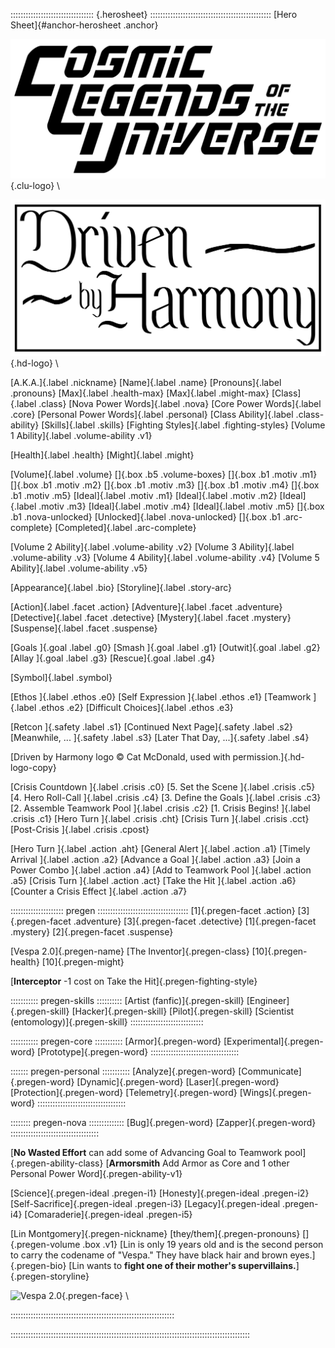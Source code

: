 ::::::::::::::::::::::::::::::::: {.herosheet} ::::::::::::::::::::::::::::::::::::::::::::::::
[Hero Sheet]{#anchor-herosheet .anchor}

![Cosmic Legends of the Universe](art/clu-logo-black-medium.png){.clu-logo} \ 

![Driven by Harmony](art/DrivenByHarmonyLogo.png){.hd-logo} \

[A.K.A.]{.label .nickname}
[Name]{.label .name}
[Pronouns]{.label .pronouns}
[Max]{.label .health-max}
[Max]{.label .might-max}
[Class]{.label .class}
[Nova Power Words]{.label .nova}
[Core Power Words]{.label .core}
[Personal Power Words]{.label .personal}
[Class Ability]{.label .class-ability}
[Skills]{.label .skills}
[Fighting Styles]{.label .fighting-styles}
[Volume 1 Ability]{.label .volume-ability .v1}

[Health]{.label .health}
[Might]{.label .might}

[Volume]{.label .volume}
[]{.box .b5 .volume-boxes}
[]{.box .b1 .motiv .m1}
[]{.box .b1 .motiv .m2}
[]{.box .b1 .motiv .m3}
[]{.box .b1 .motiv .m4}
[]{.box .b1 .motiv .m5}
[Ideal]{.label .motiv .m1}
[Ideal]{.label .motiv .m2}
[Ideal]{.label .motiv .m3}
[Ideal]{.label .motiv .m4}
[Ideal]{.label .motiv .m5}
[]{.box .b1 .nova-unlocked}
[Unlocked]{.label .nova-unlocked}
[]{.box .b1 .arc-complete}
[Completed]{.label .arc-complete}

[Volume 2 Ability]{.label .volume-ability .v2}
[Volume 3 Ability]{.label .volume-ability .v3}
[Volume 4 Ability]{.label .volume-ability .v4}
[Volume 5 Ability]{.label .volume-ability .v5}

[Appearance]{.label .bio}
[Storyline]{.label .story-arc}

[Action]{.label .facet .action}
[Adventure]{.label .facet .adventure}
[Detective]{.label .facet .detective}
[Mystery]{.label .facet .mystery}
[Suspense]{.label .facet .suspense}

[Goals ]{.goal .label .g0}
[Smash ]{.goal .label .g1}
[Outwit]{.goal .label .g2}
[Allay ]{.goal .label .g3}
[Rescue]{.goal .label .g4}

[Symbol]{.label .symbol}

[Ethos            ]{.label .ethos .e0}
[Self Expression  ]{.label .ethos .e1}
[Teamwork         ]{.label .ethos .e2}
[Difficult Choices]{.label .ethos .e3}

[Retcon             ]{.safety .label .s1}
[Continued Next Page]{.safety .label .s2}
[Meanwhile, ...     ]{.safety .label .s3}
[Later That Day, ...]{.safety .label .s4}

[Driven by Harmony logo &copy; Cat McDonald, used with permission.]{.hd-logo-copy}

[Crisis Countdown             ]{.label .crisis .c0}
[5. Set the Scene             ]{.label .crisis .c5}
[4. Hero Roll-Call            ]{.label .crisis .c4}
[3. Define the Goals          ]{.label .crisis .c3}
[2. Assemble Teamwork Pool    ]{.label .crisis .c2}
[1. Crisis Begins!            ]{.label .crisis .c1}
[Hero Turn                    ]{.label .crisis .cht}
[Crisis Turn                  ]{.label .crisis .cct}
[Post-Crisis                  ]{.label .crisis .cpost}

[Hero Turn                  ]{.label .action .aht}
[General Alert              ]{.label .action .a1}
[Timely Arrival             ]{.label .action .a2}
[Advance a Goal             ]{.label .action .a3}
[Join a Power Combo         ]{.label .action .a4}
[Add to Teamwork Pool       ]{.label .action .a5}
[Crisis Turn                ]{.label .action .act}
[Take the Hit               ]{.label .action .a6}
[Counter a Crisis Effect    ]{.label .action .a7}

::::::::::::::::::::: pregen ::::::::::::::::::::::::::::::::::::
[1]{.pregen-facet .action}
[3]{.pregen-facet .adventure}
[3]{.pregen-facet .detective}
[1]{.pregen-facet .mystery}
[2]{.pregen-facet .suspense}

[Vespa 2.0]{.pregen-name}
[The Inventor]{.pregen-class}
[10]{.pregen-health}
[10]{.pregen-might}

[**Interceptor** -1 cost on Take the Hit]{.pregen-fighting-style}

::::::::::: pregen-skills ::::::::::
[Artist (fanfic)]{.pregen-skill}
[Engineer]{.pregen-skill}
[Hacker]{.pregen-skill}
[Pilot]{.pregen-skill}
[Scientist (entomology)]{.pregen-skill}
:::::::::::::::::::::::::::::

::::::::::: pregen-core :::::::::::
[Armor]{.pregen-word}
[Experimental]{.pregen-word}
[Prototype]{.pregen-word}
:::::::::::::::::::::::::::::::::::

::::::: pregen-personal :::::::::::
[Analyze]{.pregen-word}
[Communicate]{.pregen-word}
[Dynamic]{.pregen-word}
[Laser]{.pregen-word}
[Protection]{.pregen-word}
[Telemetry]{.pregen-word}
[Wings]{.pregen-word}
:::::::::::::::::::::::::::::::::::

:::::::: pregen-nova ::::::::::::::
[Bug]{.pregen-word}
[Zapper]{.pregen-word}
:::::::::::::::::::::::::::::::::::

[**No Wasted Effort** can add some of Advancing Goal to Teamwork pool]{.pregen-ability-class}
[**Armorsmith** Add Armor as Core and 1 other Personal Power Word]{.pregen-ability-v1}

[Science]{.pregen-ideal .pregen-i1}
[Honesty]{.pregen-ideal .pregen-i2}
[Self-Sacrifice]{.pregen-ideal .pregen-i3}
[Legacy]{.pregen-ideal .pregen-i4}
[Comaraderie]{.pregen-ideal .pregen-i5}

[Lin Montgomery]{.pregen-nickname}
[they/them]{.pregen-pronouns}
[]{.pregen-volume .box .v1}
[Lin is only 19 years old and is the second person to carry
the codename of "Vespa." They have black hair and brown eyes.]{.pregen-bio}
[Lin wants to **fight one of their mother's supervillains.**]{.pregen-storyline}

![Vespa 2.0](art/jeshields/vespa_face.png){.pregen-face} \ 

:::::::::::::::::::::::::::::::::::::::::::::::::::::::::::::::::

:::::::::::::::::::::::::::::::::::::::::::::::::::::::::::::::::::::::::::::::::::::::::::::::

